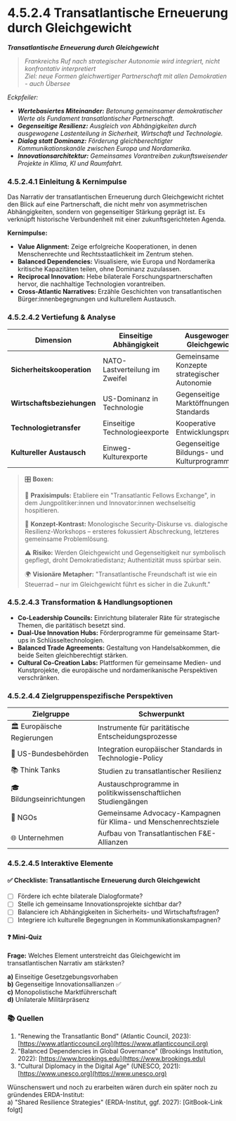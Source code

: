 # 4.5.2.4 Transatlantische Erneuerung durch Gleichgewicht

_**Transatlantische Erneuerung durch Gleichgewicht**_

> _Frankreichs Ruf nach strategischer Autonomie wird integriert, nicht konfrontativ interpretiert_> \
> _Ziel: neue Formen gleichwertiger Partnerschaft mit allen Demokratien - auch Übersee_

_Eckpfeiler:_

* _**Wertebasiertes Miteinander:** Betonung gemeinsamer demokratischer Werte als Fundament transatlantischer Partnerschaft._
* _**Gegenseitige Resilienz:** Ausgleich von Abhängigkeiten durch ausgewogene Lastenteilung in Sicherheit, Wirtschaft und Technologie._
* _**Dialog statt Dominanz:** Förderung gleichberechtigter Kommunikationskanäle zwischen Europa und Nordamerika._
* _**Innovationsarchitektur:** Gemeinsames Vorantreiben zukunftsweisender Projekte in Klima, KI und Raumfahrt._

### 4.5.2.4.1 Einleitung & Kernimpulse

Das Narrativ der transatlantischen Erneuerung durch Gleichgewicht richtet den Blick auf eine Partnerschaft, die nicht mehr von asymmetrischen Abhängigkeiten, sondern von gegenseitiger Stärkung geprägt ist. Es verknüpft historische Verbundenheit mit einer zukunftsgerichteten Agenda.

**Kernimpulse:**

* **Value Alignment:** Zeige erfolgreiche Kooperationen, in denen Menschenrechte und Rechtsstaatlichkeit im Zentrum stehen.
* **Balanced Dependencies:** Visualisiere, wie Europa und Nordamerika kritische Kapazitäten teilen, ohne Dominanz zuzulassen.
* **Reciprocal Innovation:** Hebe bilaterale Forschungspartnerschaften hervor, die nachhaltige Technologien vorantreiben.
* **Cross-Atlantic Narratives:** Erzähle Geschichten von transatlantischen Bürger:innenbegegnungen und kulturellem Austausch.

### 4.5.2.4.2 Vertiefung & Analyse

| Dimension                  | Einseitige Abhängigkeit        | Ausgewogenes Gleichgewicht                  |
| -------------------------- | ------------------------------ | ------------------------------------------- |
| **Sicherheitskooperation** | NATO-Lastverteilung im Zweifel | Gemeinsame Konzepte strategischer Autonomie |
| **Wirtschaftsbeziehungen** | US-Dominanz in Technologie     | Gegenseitige Marktöffnungen und Standards   |
| **Technologietransfer**    | Einseitige Technologieexporte  | Kooperative Entwicklungsprojekte            |
| **Kultureller Austausch**  | Einweg-Kulturexporte           | Gegenseitige Bildungs- und Kulturprogramme  |

> 🎛️ **Boxen:**
>
> 📌 **Praxisimpuls:** Etabliere ein "Transatlantic Fellows Exchange", in dem Jungpolitiker:innen und Innovator:innen wechselseitig hospitieren.
>
> 🧠 **Konzept-Kontrast:** Monologische Security-Diskurse vs. dialogische Resilienz-Workshops – ersteres fokussiert Abschreckung, letzteres gemeinsame Problemlösung.
>
> ⚠️ **Risiko:** Werden Gleichgewicht und Gegenseitigkeit nur symbolisch gepflegt, droht Demokratiedistanz; Authentizität muss spürbar sein.
>
> 🌍 **Visionäre Metapher:** "Transatlantische Freundschaft ist wie ein Steuerrad – nur im Gleichgewicht führt es sicher in die Zukunft."

### 4.5.2.4.3 Transformation & Handlungsoptionen

* **Co-Leadership Councils:** Einrichtung bilateraler Räte für strategische Themen, die paritätisch besetzt sind.
* **Dual-Use Innovation Hubs:** Förderprogramme für gemeinsame Start-ups in Schlüsseltechnologien.
* **Balanced Trade Agreements:** Gestaltung von Handelsabkommen, die beide Seiten gleichberechtigt stärken.
* **Cultural Co-Creation Labs:** Plattformen für gemeinsame Medien- und Kunstprojekte, die europäische und nordamerikanische Perspektiven verschränken.

### 4.5.2.4.4 Zielgruppenspezifische Perspektiven

| Zielgruppe                  | Schwerpunkt                                                      |
| --------------------------- | ---------------------------------------------------------------- |
| 🏛️ Europäische Regierungen | Instrumente für paritätische Entscheidungsprozesse               |
| 🏢 US-Bundesbehörden        | Integration europäischer Standards in Technologie-Policy         |
| 📚 Think Tanks              | Studien zu transatlantischer Resilienz                           |
| 🎓 Bildungseinrichtungen    | Austauschprogramme in politikwissenschaftlichen Studiengängen    |
| 🤝 NGOs                     | Gemeinsame Advocacy-Kampagnen für Klima- und Menschenrechtsziele |
| 🌐 Unternehmen              | Aufbau von Transatlantischen F\&E-Allianzen                      |

### 4.5.2.4.5 Interaktive Elemente

#### ✅ Checkliste: Transatlantische Erneuerung durch Gleichgewicht

* [ ] Fördere ich echte bilaterale Dialogformate?
* [ ] Stelle ich gemeinsame Innovationsprojekte sichtbar dar?
* [ ] Balanciere ich Abhängigkeiten in Sicherheits- und Wirtschaftsfragen?
* [ ] Integriere ich kulturelle Begegnungen in Kommunikationskampagnen?

#### ❓ Mini-Quiz

**Frage:** Welches Element unterstreicht das Gleichgewicht im transatlantischen Narrativ am stärksten?

**a)** Einseitige Gesetzgebungsvorhaben\
**b)** Gegenseitige Innovationsallianzen ✅\
**c)** Monopolistische Marktführerschaft\
**d)** Unilaterale Militärpräsenz

### 📚 Quellen

1. "Renewing the Transatlantic Bond" (Atlantic Council, 2023): [https://www.atlanticcouncil.org](https://www.atlanticcouncil.org)
2. "Balanced Dependencies in Global Governance" (Brookings Institution, 2022): [https://www.brookings.edu](https://www.brookings.edu)
3. "Cultural Diplomacy in the Digital Age" (UNESCO, 2021): [https://www.unesco.org](https://www.unesco.org)

Wünschenswert und noch zu erarbeiten wären durch ein später noch zu gründendes ERDA-Institut:\
a) "Shared Resilience Strategies" (ERDA-Institut, ggf. 2027): \[GitBook-Link folgt]

